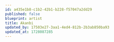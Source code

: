 ```yaml
---
id: a435e1b8-c1b2-42b1-b228-f57047a2dd29
published: false
blueprint: artist
title: Akanbi
updated_by: 17503e27-3aa1-4ed4-812b-2b3ab850ba93
updated_at: 1728087285
---
```

